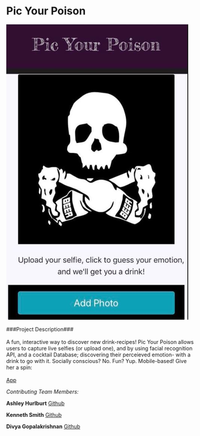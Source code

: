 # **Pic Your Poison** #
![](https://github.com/CodingAshley1983/projecttest/blob/master/assets/images/mobile.jpg)


###Project Description### <br><br>
A fun, interactive way to discover new drink-recipes! Pic Your Poison allows users to capture live selfies (or upload one), and by using facial recognition API, and a cocktail Database; discovering their perceieved emotion- with a drink to go with it. 
Socially conscious? No. Fun? Yup. 
Mobile-based! 
Give her a spin: <br><br>
[App](https://codingashley1983.github.io/projecttest)

_Contributing Team Members:_

**Ashley Hurlburt**
[Github](https://github.com/CodingAshley1983) 

**Kenneth Smith**
[Github](https://github.com/KennethS13)
<br>

**Divya Gopalakrishnan**
[Github]()


